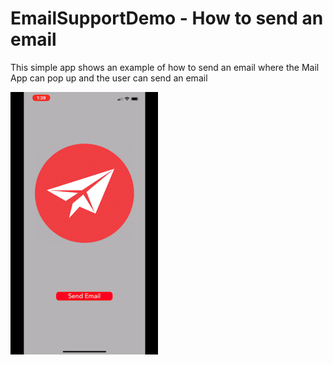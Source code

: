 # EmailSupportDemo - How to send an email

This simple app shows an example of how to send an email where the Mail App can pop up and the user can send an email

![](EmailDemo.gif)
